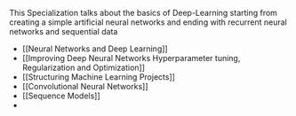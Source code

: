 This Specialization talks about the basics of Deep-Learning starting from creating a simple artificial neural networks and ending with recurrent neural networks and sequential data
- [[Neural Networks and Deep Learning]]
- [[Improving Deep Neural Networks Hyperparameter tuning, Regularization and Optimization]]
- [[Structuring Machine Learning Projects]]
- [[Convolutional Neural Networks]]
- [[Sequence Models]]
- 